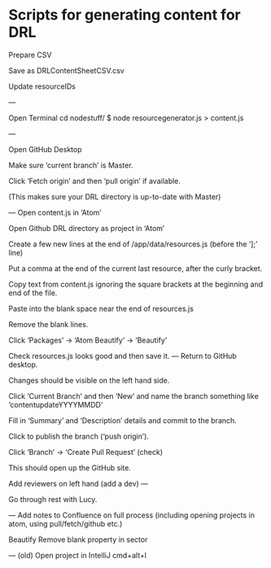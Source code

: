 # Scripts for generating content for DRL

Prepare CSV

Save as DRLContentSheetCSV.csv

Update resourceIDs

—

Open Terminal
cd nodestuff/
$ node resourcegenerator.js > content.js

—

Open GitHub Desktop

Make sure ‘current branch’ is Master.

Click ‘Fetch origin’ and then ‘pull origin’ if available.

(This makes sure your DRL directory is up-to-date with Master) 

—
Open content.js in ‘Atom’

Open Github DRL directory as project in ‘Atom’

Create a few new lines at the end of /app/data/resources.js (before the ‘];’ line)

Put a comma at the end of the current last resource, after the curly bracket.

Copy text from content.js ignoring the square brackets at the beginning and end of the file.

Paste into the blank space near the end of resources.js

Remove the blank lines.

Click ‘Packages’ -> ’Atom Beautify’ -> ‘Beautify’

Check resources.js looks good and then save it.
—
Return to GitHub desktop. 

Changes should be visible on the left hand side.

Click ‘Current Branch’ and then ‘New’ and name the branch something like ‘contentupdateYYYYMMDD’

Fill in ‘Summary’ and ‘Description’ details and commit to the branch.

Click to publish the branch (‘push origin’).

Click ‘Branch’ -> ‘Create Pull Request’ (check)

This should open up the GitHub site.

Add reviewers on left hand (add a dev)
—


Go through rest with Lucy.


—
Add notes to Confluence on full process (including opening projects in atom, using pull/fetch/github etc.)


Beautify
Remove blank property in sector




— (old)
Open project in IntelliJ
cmd+alt+l

